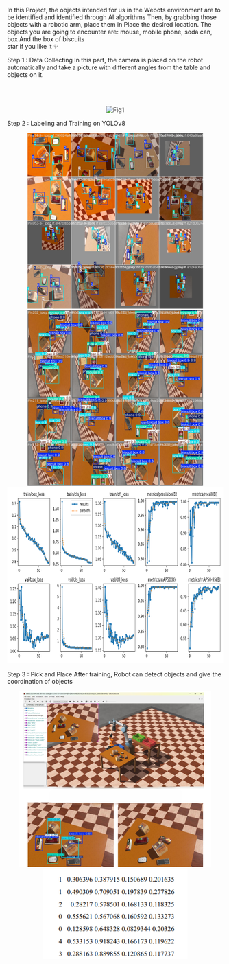 In this Project, the objects intended for us in the Webots environment are to be identified and identified through AI algorithms
Then, by grabbing those objects with a robotic arm, place them in Place the desired location. 
The objects you are going to encounter are: mouse, mobile phone, soda can, box
And the box of biscuits
  <br />
  star if you like it ✨
  <br />


Step 1 : Data Collecting 
In this part, the camera is placed on the robot automatically and take a picture with different angles from the table and objects on it.
  <br />
  <br />
  <br />
  <br />

<p align="center">
  <img title="Fig1" height="410" src="images/1.gif">
</p>

Step 2 : Labeling and Training on YOLOv8

<p align="center">
  <img title="Fig1" height="410" src="images/Figure_1.jpg">
  <br />
  <img title="Fig2" height="410" src="images/Figure_2.jpg">
  <br />
  <img title="Fig3" height="410" src="images/Figure_3.png">
</p>


Step 3 : Pick and Place
After training, Robot can detect objects and give the coordination of objects 

<p align="center">
  <img title="Fig1" height="410" src="images/Figure_4.png">
  <br />
  <img title="Fig2" height="210" src="images/Figure_5.png">
  <br />
</p>
